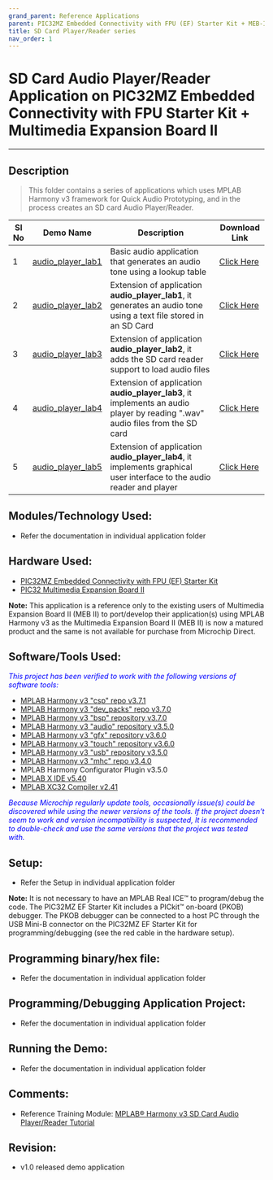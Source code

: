 ```yaml
---
grand_parent: Reference Applications
parent: PIC32MZ Embedded Connectivity with FPU (EF) Starter Kit + MEB-II
title: SD Card Player/Reader series
nav_order: 1
---
```


# SD Card Audio Player/Reader Application on PIC32MZ Embedded Connectivity with FPU Starter Kit + Multimedia Expansion Board II
-----
## Description

>  This folder contains a series of applications which uses MPLAB Harmony v3 framework
   for Quick Audio Prototyping, and in the process creates an SD card Audio Player/Reader.

   |SI No| Demo Name | Description | Download Link |
   | --- | --- | -- | -- |
   | 1 |[audio_player_lab1](./audio_player_lab1/readme.md) | Basic audio application that generates an audio tone using a lookup table | [Click Here](https://github.com/MicrochipTech/MPLAB-Harmony-Reference-Apps/releases/latest/download/audio_player_lab1.zip) |
   | 2 |[audio_player_lab2](./audio_player_lab2/readme.md) | Extension of application **audio_player_lab1**, it generates an audio tone using a text file stored in an SD Card | [Click Here](https://github.com/MicrochipTech/MPLAB-Harmony-Reference-Apps/releases/latest/download/audio_player_lab2.zip) |
   | 3 |[audio_player_lab3](./audio_player_lab3/readme.md) | Extension of application **audio_player_lab2**, it adds the SD card reader support to load audio files | [Click Here](https://github.com/MicrochipTech/MPLAB-Harmony-Reference-Apps/releases/latest/download/audio_player_lab3.zip) |
   | 4 |[audio_player_lab4](./audio_player_lab4/readme.md) | Extension of application **audio_player_lab3**, it implements an audio player by reading ".wav" audio files from the SD card | [Click Here](https://github.com/MicrochipTech/MPLAB-Harmony-Reference-Apps/releases/latest/download/audio_player_lab4.zip) |
   | 5 |[audio_player_lab5](./audio_player_lab5/readme.md) | Extension of application **audio_player_lab4**, it implements graphical user interface to the audio reader and player | [Click Here](https://github.com/MicrochipTech/MPLAB-Harmony-Reference-Apps/releases/latest/download/audio_player_lab5.zip) |

  ## Modules/Technology Used:
- Refer the documentation in individual application folder

## Hardware Used:

- [PIC32MZ Embedded Connectivity with FPU (EF) Starter Kit](http://www.microchip.com/Developmenttools/ProductDetails.aspx?PartNO=DM320007)
- [PIC32 Multimedia Expansion Board II](https://www.microchip.com/DevelopmentTools/ProductDetails/DM320005-5)

**Note:** This application is a reference only to the existing users of Multimedia Expansion Board II (MEB II) to port/develop their
application(s) using MPLAB Harmony v3 as the Multimedia Expansion Board II (MEB II) is now a matured product and the same is not
available for purchase from Microchip Direct.

## Software/Tools Used:
<span style="color:blue"> *This project has been verified to work with the following versions of software tools:*</span>

 - [MPLAB Harmony v3 "csp" repo v3.7.1](https://github.com/Microchip-MPLAB-Harmony/csp/releases/tag/v3.7.1)
 - [MPLAB Harmony v3 "dev_packs" repo v3.7.0](https://github.com/Microchip-MPLAB-Harmony/dev_packs/releases/tag/v3.7.0)
 - [MPLAB Harmony v3 "bsp" repository v3.7.0](https://github.com/Microchip-MPLAB-Harmony/bsp/releases/tag/v3.7.0)
 - [MPLAB Harmony v3 "audio" repository v3.5.0](https://github.com/Microchip-MPLAB-Harmony/audio/releases/tag/v3.5.0)
 - [MPLAB Harmony v3 "gfx" repository v3.6.0](https://github.com/Microchip-MPLAB-Harmony/gfx/releases/tag/v3.6.0)
 - [MPLAB Harmony v3 "touch" repository v3.6.0](https://github.com/Microchip-MPLAB-Harmony/touch/releases/tag/v3.6.0)
 - [MPLAB Harmony v3 "usb" repository v3.5.0](https://github.com/Microchip-MPLAB-Harmony/usb/releases/tag/v3.5.0)
 - [MPLAB Harmony v3 "mhc" repo v3.4.0](https://github.com/Microchip-MPLAB-Harmony/mhc/releases/tag/v3.4.0)
 -  MPLAB Harmony Configurator Plugin v3.5.0
 - [MPLAB X IDE v5.40](https://www.microchip.com/mplab/mplab-x-ide)
 - [MPLAB XC32 Compiler v2.41](https://www.microchip.com/mplab/compilers)

<span style="color:blue"> *Because Microchip regularly update tools, occasionally issue(s) could be discovered while using the newer versions of the tools. If the project doesn’t seem to work and version incompatibility is suspected, It is recommended to double-check and use the same versions that the project was tested with.* </span>

## Setup:
- Refer the Setup in individual application folder

**Note:**
It is not necessary to have an MPLAB Real ICE™ to program/debug the code. The PIC32MZ EF Starter Kit
includes a PICkit™ on-board (PKOB) debugger. The PKOB debugger can be connected to a host PC through
the USB Mini-B connector on the PIC32MZ EF Starter Kit for programming/debugging
(see the red cable in the hardware setup).

## Programming binary/hex file:
- Refer the documentation in individual application folder

## Programming/Debugging Application Project:
- Refer the documentation in individual application folder

## Running the Demo:
- Refer the documentation in individual application folder

## Comments:
- Reference Training Module: [MPLAB® Harmony v3 SD Card Audio Player/Reader Tutorial](https://microchipdeveloper.com/harmony3:audio-player)

## Revision:
- v1.0 released demo application
